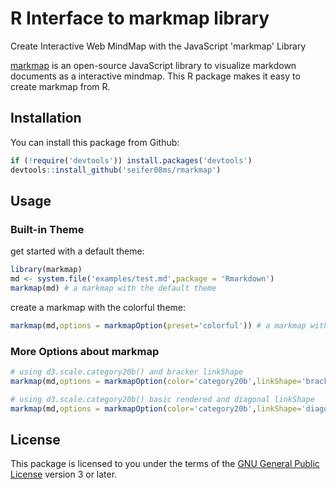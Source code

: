 # R Interface to markmap library
Create Interactive Web MindMap with the JavaScript 'markmap' Library

[markmap](https://github.com/dundalek/markmap) is an open-source JavaScript library to visualize markdown documents as a interactive mindmap. This R package makes it easy to create markmap from R.

## Installation

You can install this package from Github:

```r
if (!require('devtools')) install.packages('devtools')
devtools::install_github('seifer08ms/rmarkmap')
```
## Usage

### Built-in Theme

get started with a default theme:

```r
library(markmap)
md <- system.file('examples/test.md',package = 'Rmarkdown')
markmap(md) # a markmap with the default theme
```
create a markmap with the colorful theme:

```r
markmap(md,options = markmapOption(preset='colorful')) # a markmap with the colorful theme
```

### More Options about markmap
```r
# using d3.scale.category20b() and bracker linkShape
markmap(md,options = markmapOption(color='category20b',linkShape='bracket'))

# using d3.scale.category20b() basic rendered and diagonal linkShape
markmap(md,options = markmapOption(color='category20b',linkShape='diagonal',renderer = 'basic'))
```

## License

This package is licensed to you under the terms of the [GNU General Public
License](http://www.gnu.org/licenses/gpl.html) version 3 or later.